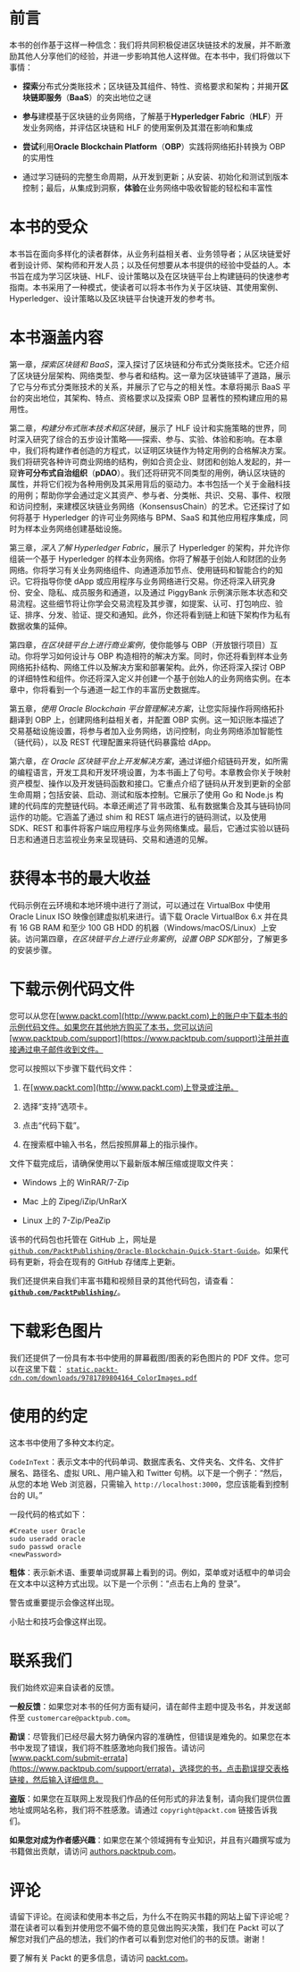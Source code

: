 # 前言

本书的创作基于这样一种信念：我们将共同积极促进区块链技术的发展，并不断激励其他人分享他们的经验，并进一步影响其他人这样做。在本书中，我们将做以下事情：

+   **探索**分布式分类账技术；区块链及其组件、特性、资格要求和架构；并揭开**区块链即服务**（**BaaS**）的突出地位之谜

+   **参与**建模基于区块链的业务网络，了解基于**Hyperledger Fabric**（**HLF**）开发业务网络，并评估区块链和 HLF 的使用案例及其潜在影响和集成

+   **尝试**利用**Oracle Blockchain Platform**（**OBP**）实践将网络拓扑转换为 OBP 的实用性

+   通过学习链码的完整生命周期，从开发到更新；从安装、初始化和测试到版本控制；最后，从集成到洞察，**体验**在业务网络中吸收智能的轻松和丰富性

# 本书的受众

本书旨在面向多样化的读者群体，从业务利益相关者、业务领导者；从区块链爱好者到设计师、架构师和开发人员；以及任何想要从本书提供的经验中受益的人。本书旨在成为学习区块链、HLF、设计策略以及在区块链平台上构建链码的快速参考指南。本书采用了一种模式，使读者可以将本书作为关于区块链、其使用案例、Hyperledger、设计策略以及区块链平台快速开发的参考书。

# 本书涵盖内容

第一章，*探索区块链和 BaaS*，深入探讨了区块链和分布式分类账技术。它还介绍了区块链分层架构、网络类型、参与者和结构。这一章为区块链铺平了道路，展示了它与分布式分类账技术的关系，并展示了它与之的相关性。本章将揭示 BaaS 平台的突出地位，其架构、特点、资格要求以及探索 OBP 显著性的预构建应用的易用性。

第二章，*构建分布式账本技术和区块链*，展示了 HLF 设计和实施策略的世界，同时深入研究了综合的五步设计策略——探索、参与、实验、体验和影响。在本章中，我们将构建作者创造的方程式，以证明区块链作为特定用例的合格解决方案。我们将研究各种许可商业网络的结构，例如合资企业、财团和创始人发起的，并一窥**许可分布式自治组织**（**pDAO**）。我们还将研究不同类型的用例，确认区块链的属性，并将它们视为各种用例及其采用背后的驱动力。本书包括一个关于金融科技的用例；帮助你学会通过定义其资产、参与者、分类帐、共识、交易、事件、权限和访问控制，来建模区块链业务网络（KonsensusChain）的艺术。它还探讨了如何将基于 Hyperledger 的许可业务网络与 BPM、SaaS 和其他应用程序集成，同时为样本业务网络创建基础设施。

第三章，*深入了解 Hyperledger Fabric*，展示了 Hyperledger 的架构，并允许你组装一个基于 Hyperledger 的样本业务网络。你将了解基于创始人和财团的业务网络。你将学习有关业务网络组件、向通道添加节点、使用链码和智能合约的知识。它将指导你使 dApp 或应用程序与业务网络进行交易。你还将深入研究身份、安全、隐私、成员服务和通道，以及通过 PiggyBank 示例演示账本状态和交易流程。这些细节将让你学会交易流程及其步骤，如提案、认可、打包响应、验证、排序、分发、验证、提交和通知。此外，你还将看到链上和链下架构作为私有数据收集的延伸。

第四章，*在区块链平台上进行商业案例*，使你能够与 OBP（开放银行项目）互动。你将学习如何设计与 OBP 构造相符的解决方案。同时，你还将看到样本业务网络拓扑结构、网络工件以及解决方案和部署架构。此外，你还将深入探讨 OBP 的详细特性和组件。你还将深入定义并创建一个基于创始人的业务网络实例。在本章中，你将看到一个与通道一起工作的丰富历史数据库。

第五章，*使用 Oracle Blockchain 平台管理解决方案*，让您实际操作将网络拓扑翻译到 OBP 上，创建网络利益相关者，并配置 OBP 实例。这一知识账本描述了交易基础设施设置，将参与者加入业务网络，访问控制，向业务网络添加智能性（链代码），以及 REST 代理配置来将链代码暴露给 dApp。

第六章，*在 Oracle 区块链平台上开发解决方案*，通过详细介绍链码开发，如所需的编程语言，开发工具和开发环境设置，为本书画上了句号。本章教会你关于映射资产模型、操作以及开发链码函数和接口。它重点介绍了链码从开发到更新的全部生命周期；包括安装、启动、测试和版本控制。它展示了使用 Go 和 Node.js 构建的代码库的完整链代码。本章还阐述了背书政策、私有数据集合及其与链码协同运作的功能。它涵盖了通过 shim 和 REST 端点进行的链码测试，以及使用 SDK、REST 和事件将客户端应用程序与业务网络集成。最后，它通过实验以链码日志和通道日志监视业务来呈现链码、交易和通道的见解。

# 获得本书的最大收益

代码示例在云环境和本地环境中进行了测试，可以通过在 VirtualBox 中使用 Oracle Linux ISO 映像创建虚拟机来进行。请下载 Oracle VirtualBox 6.x 并在具有 16 GB RAM 和至少 100 GB HDD 的机器（Windows/macOS/Linux）上安装。访问第四章，*在区块链平台上进行业务案例*，*设置 OBP SDK*部分，了解更多的安装步骤。

# 下载示例代码文件

您可以从您在[www.packt.com](http://www.packt.com)上的账户中下载本书的示例代码文件。如果您在其他地方购买了本书，您可以访问[www.packtpub.com/support](https://www.packtpub.com/support)注册并直接通过电子邮件收到文件。

您可以按照以下步骤下载代码文件：

1.  在[www.packt.com](http://www.packt.com)上登录或注册。

1.  选择“支持”选项卡。

1.  点击“代码下载”。

1.  在搜索框中输入书名，然后按照屏幕上的指示操作。

文件下载完成后，请确保使用以下最新版本解压缩或提取文件夹：

+   Windows 上的 WinRAR/7-Zip

+   Mac 上的 Zipeg/iZip/UnRarX

+   Linux 上的 7-Zip/PeaZip

该书的代码包也托管在 GitHub 上，网址是[`github.com/PacktPublishing/Oracle-Blockchain-Quick-Start-Guide`](https://github.com/PacktPublishing/Oracle-Blockchain-Quick-Start-Guide)。如果代码有更新，将会在现有的 GitHub 存储库上更新。

我们还提供来自我们丰富书籍和视频目录的其他代码包，请查看：**[`github.com/PacktPublishing/`](https://github.com/PacktPublishing/)**。

# 下载彩色图片

我们还提供了一份具有本书中使用的屏幕截图/图表的彩色图片的 PDF 文件。您可以在这里下载： [`static.packt-cdn.com/downloads/9781789804164_ColorImages.pdf`](https://static.packt-cdn.com/downloads/9781789804164_ColorImages.pdf)

# 使用的约定

这本书中使用了多种文本约定。

`CodeInText`：表示文本中的代码单词、数据库表名、文件夹名、文件名、文件扩展名、路径名、虚拟 URL、用户输入和 Twitter 句柄。以下是一个例子：“然后，从您的本地 Web 浏览器，只需输入 `http://localhost:3000`，您应该能看到控制台的 UI。”

一段代码的格式如下：

```
#Create user Oracle
sudo useradd oracle
sudo passwd oracle
<newPassword>
```

**粗体**：表示新术语、重要单词或屏幕上看到的词。例如，菜单或对话框中的单词会在文本中以这种方式出现。以下是一个示例：“点击右上角的 登录”。

警告或重要提示会像这样出现。

小贴士和技巧会像这样出现。

# 联系我们

我们始终欢迎来自读者的反馈。

**一般反馈**：如果您对本书的任何方面有疑问，请在邮件主题中提及书名，并发送邮件至 `customercare@packtpub.com`。

**勘误**：尽管我们已经尽最大努力确保内容的准确性，但错误是难免的。如果您在本书中发现了错误，我们将不胜感激地向我们报告。请访问 [www.packt.com/submit-errata](https://www.packtpub.com/support/errata)，选择您的书，点击勘误提交表格链接，然后输入详细信息。

**盗版**：如果您在互联网上发现我们作品的任何形式的非法复制，请向我们提供位置地址或网站名称，我们将不胜感激。请通过 `copyright@packt.com` 链接告诉我们。

**如果您对成为作者感兴趣**：如果您在某个领域拥有专业知识，并且有兴趣撰写或为书籍做出贡献，请访问 [authors.packtpub.com](http://authors.packtpub.com/)。

# 评论

请留下评论。在阅读和使用本书之后，为什么不在购买书籍的网站上留下评论呢？潜在读者可以看到并使用您不偏不倚的意见做出购买决策，我们在 Packt 可以了解您对我们产品的想法，我们的作者可以看到您对他们的书的反馈。谢谢！

要了解有关 Packt 的更多信息，请访问 [packt.com](http://www.packt.com/)。
